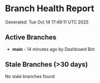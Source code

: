 # Branch Health Report
Generated: Tue Oct 14 17:49:11 UTC 2025

## Active Branches
- **main** - 14 minutes ago by Dashboard Bot

## Stale Branches (>30 days)
No stale branches found
